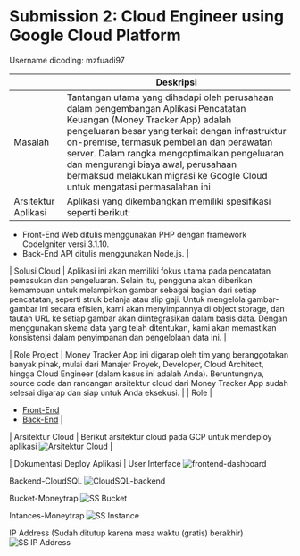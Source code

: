 # Submission 2: Cloud Engineer using Google Cloud Platform

Username dicoding: mzfuadi97

| | Deskripsi |
| ----------- | ----------- |
| Masalah | Tantangan utama yang dihadapi oleh perusahaan dalam pengembangan Aplikasi Pencatatan Keuangan (Money Tracker App) adalah pengeluaran besar yang terkait dengan infrastruktur on-premise, termasuk pembelian dan perawatan server. Dalam rangka mengoptimalkan pengeluaran dan mengurangi biaya awal, perusahaan bermaksud melakukan migrasi ke Google Cloud untuk mengatasi permasalahan ini |
| Arsitektur Aplikasi | Aplikasi yang dikembangkan memiliki spesifikasi seperti berikut:

- Front-End Web ditulis menggunakan PHP dengan framework CodeIgniter versi 3.1.10.
- Back-End API ditulis menggunakan Node.js. |

| Solusi Cloud | Aplikasi ini akan memiliki fokus utama pada pencatatan pemasukan dan pengeluaran. Selain itu, pengguna akan diberikan kemampuan untuk melampirkan gambar sebagai bagian dari setiap pencatatan, seperti struk belanja atau slip gaji. Untuk mengelola gambar-gambar ini secara efisien, kami akan menyimpannya di object storage, dan tautan URL ke setiap gambar akan diintegrasikan dalam basis data. Dengan menggunakan skema data yang telah ditentukan, kami akan memastikan konsistensi dalam penyimpanan dan pengelolaan data ini. |

| Role Project | Money Tracker App ini digarap oleh tim yang beranggotakan banyak pihak, mulai dari Manajer Proyek, Developer, Cloud Architect, hingga Cloud Engineer (dalam kasus ini adalah Anda). Beruntungnya, source code dan rancangan arsitektur cloud dari Money Tracker App sudah selesai digarap dan siap untuk Anda eksekusi. |
| Role | 
- [Front-End](https://github.com/dicodingacademy/a133-gcp-labs/tree/money-tracker)
- [Back-End](https://github.com/dicodingacademy/a133-gcp-labs/tree/money-tracker-api) |

| Arsitektur Cloud | Berikut arsitektur cloud pada GCP untuk mendeploy aplikasi ![Arsitektur Cloud](https://github.com/mzfuadi97/CloudEngineer-MoneyTrack/assets/70827786/447fbe67-447e-4806-8637-a95ef1c276ac) |

| Dokumentasi Deploy Aplikasi |
User Interface
![frontend-dashboard](https://github.com/mzfuadi97/CloudEngineer-MoneyTrack/assets/70827786/bc8da6d7-16ef-44dd-8f0d-baccf7bed177)

Backend-CloudSQL
![CloudSQL-backend](https://github.com/mzfuadi97/CloudEngineer-MoneyTrack/assets/70827786/7b48bbeb-3a08-4daa-a9e2-75f07033ac1a)

Bucket-Moneytrap
![SS Bucket](https://github.com/mzfuadi97/CloudEngineer-MoneyTrack/assets/70827786/a4eede48-e558-4b56-9d7c-e96acf822a73)

Intances-Moneytrap
![SS Instance](https://github.com/mzfuadi97/CloudEngineer-MoneyTrack/assets/70827786/357b8cda-ee69-4198-a28e-bffb0d84031f)

IP Address (Sudah ditutup karena masa waktu (gratis) berakhir)
![SS IP Address](https://github.com/mzfuadi97/CloudEngineer-MoneyTrack/assets/70827786/1148a3ce-8234-4a90-a472-1e0a0d128d4c)

